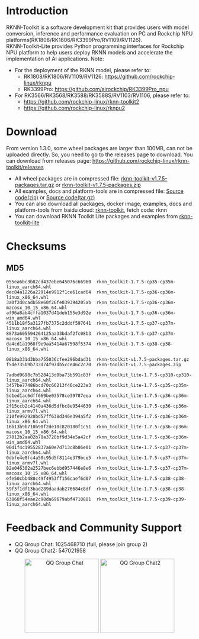 # Introduction
RKNN-Toolkit is a software development kit that provides users with model conversion, inference and performance evaluation on PC and Rockchip NPU platforms(RK1808/RK1806/RK3399Pro/RV1109/RV1126).  
RKNN-Toolkit-Lite provides Python programming interfaces for Rockchip NPU platform to help users deploy RKNN models and accelerate the implementation of AI applications.
Note:
- For the deployment of the RKNN model, please refer to:
  - RK1808/RK1806/RV1109/RV1126: https://github.com/rockchip-linux/rknpu
  - RK3399Pro: https://github.com/airockchip/RK3399Pro_npu
- For RK3566/RK3568/RK3588/RK3588S/RV1103/RV1106, please refer to:
  - https://github.com/rockchip-linux/rknn-toolkit2
  - https://github.com/rockchip-linux/rknpu2
# Download
From version 1.3.0, some wheel packages are larger than 100MB, can not be uploaded directly. So, you need to go to the releases page to download.
You can download from releases page: https://github.com/rockchip-linux/rknn-toolkit/releases
- All wheel packages are in compressed file: [rknn-toolkit-v1.7.5-packages.tar.gz](https://github.com/rockchip-linux/rknn-toolkit/releases/download/v1.7.5/rknn-toolkit-v1.7.5-packages.tar.gz "rknn-toolkit-v1.7.5-packages.tar.gz") or [rknn-toolkit-v1.7.5-packages.zip](https://github.com/rockchip-linux/rknn-toolkit/releases/download/v1.7.5/rknn-toolkit-v1.7.5-packages.zip "rknn-toolkit-v1.7.5-packages.zip ")
- All examples, docs and platform-tools are in compressed file: [Source code(zip)](https://github.com/rockchip-linux/rknn-toolkit/archive/v1.7.5.zip "Source code(zip)") or [Source code(tar.gz)](https://github.com/rockchip-linux/rknn-toolkit/archive/v1.7.5.tar.gz "Source code(tar.gz)")
- You can also download all packages, docker image, examples, docs and platform-tools from baidu cloud: [rknn-toolkit](https://eyun.baidu.com/s/3bqgIr0N "RKNN-Toolkit"), fetch code: rknn
- You can download RKNN Toolkit Lite packages and examples from [rknn-toolkit-lite](rknn-toolkit-lite)
# Checksums
## MD5
```
055ea6bc3b82cd437ebe645076c66960  rknn_toolkit-1.7.5-cp35-cp35m-linux_aarch64.whl
dec84a1226a22914e9912f1ce61cad64  rknn_toolkit-1.7.5-cp36-cp36m-linux_x86_64.whl
3a0f2d0cadb58e60f26fe039394205ab  rknn_toolkit-1.7.5-cp36-cp36m-macosx_10_15_x86_64.whl
af96a8ab4cffa1037d41deb155e3d92e  rknn_toolkit-1.7.5-cp36-cp36m-win_amd64.whl
4511b18f5a3127fb7375c2dddf597641  rknn_toolkit-1.7.5-cp37-cp37m-linux_aarch64.whl
8873a605594264125aa33bdaf2fc08b3  rknn_toolkit-1.7.5-cp37-cp37m-macosx_10_15_x86_64.whl
da4cd1a1968f9e9aa5414a67598f5374  rknn_toolkit-1.7.5-cp38-cp38-linux_x86_64.whl

0818a331d3bba755036cfee296bdad31  rknn-toolkit-v1.7.5-packages.tar.gz
f5de735b9b733d74f97db5cce46c2c70  rknn-toolkit-v1.7.5-packages.zip

7adbd9698c7b528413d0ba73b591c83f  rknn_toolkit_lite-1.7.5-cp310-cp310-linux_aarch64.whl
3457be77486bcd70c66213f46ce223e3  rknn_toolkit_lite-1.7.5-cp35-cp35m-linux_aarch64.whl
5d1ed1ac6dff669be03578ce39787eea  rknn_toolkit_lite-1.7.5-cp36-cp36m-linux_aarch64.whl
2f15ccb2c4140a436d5dfbc8e9544630  rknn_toolkit_lite-1.7.5-cp36-cp36m-linux_armv7l.whl
210fe992928bd57ff638d346e394a5f2  rknn_toolkit_lite-1.7.5-cp36-cp36m-linux_x86_64.whl
16b13b9b710b90f2de10c820180f1c51  rknn_toolkit_lite-1.7.5-cp36-cp36m-macosx_10_15_x86_64.whl
27012b2aa02b78a3720bf9d34e5a42cf  rknn_toolkit_lite-1.7.5-cp36-cp36m-win_amd64.whl
90d1f4c19552837a60e7d713c8b86e01  rknn_toolkit_lite-1.7.5-cp37-cp37m-linux_aarch64.whl
0dbfe4e8fc4a50c95d5f8114e379bce5  rknn_toolkit_lite-1.7.5-cp37-cp37m-linux_armv7l.whl
82e046302a2527bec6ebbd957446e8e6  rknn_toolkit_lite-1.7.5-cp37-cp37m-macosx_10_15_x86_64.whl
efe50cbb488c49f4953ff156caef6d07  rknn_toolkit_lite-1.7.5-cp38-cp38-linux_aarch64.whl
59f3f1df13bad289daadab276684c8df  rknn_toolkit_lite-1.7.5-cp38-cp38-linux_x86_64.whl
63868f54eae2c98da69679abf4710881  rknn_toolkit_lite-1.7.5-cp39-cp39-linux_aarch64.whl
```
# Feedback and Community Support
- QQ Group Chat: 1025468710 (full, please join group 2)
- QQ Group Chat2: 547021958 
<center class="half">
  <img width="200" height="200"  src="https://github.com/rockchip-linux/rknn-toolkit/blob/master/QQGroupQRCode.png" title="QQ Group Chat"/>
  <img width="200" height="200"  src="https://github.com/rockchip-linux/rknn-toolkit/blob/master/QQGroup2QRCode.png" title="QQ Group Chat2"/>
</center>
